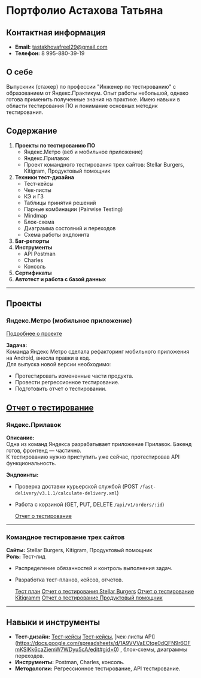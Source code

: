 
# Портфолио Астахова Татьяна

## Контактная информация
- **Email:** tastakhovafreel29@gmail.com
- **Телефон:** 8 995-880-39-19

## О себе
Выпускник (стажер) по профессии "Инженер по тестированию" с образованием от Яндекс.Практикум. 
Опыт работы небольшой, однако готова применить полученные знания на практике. 
Имею навыки в области тестирования ПО и понимание основных методик тестирования.

## Содержание
1. **Проекты по тестированию ПО**
    - Яндекс.Метро (веб и мобильное приложение)
    - Яндекс.Прилавок
    - Проект командного тестирования трех сайтов: Stellar Burgers, Kitigram, Продуктовый помощник
2. **Техники тест-дизайна**
    - Тест-кейсы
    - Чек-листы
    - КЭ и ГЗ
    - Таблицы принятия решений
    - Парные комбинации (Pairwise Testing)
    - Mindmap
    - Блок-схема
    - Диаграмма состояний и переходов
    - Схема работы эндпоинта
3. **Баг-репорты**
4. **Инструменты**
    - API Postman
    - Charles
    - Консоль
5. **Сертификаты**
6. **Автотест и работа с базой данных**

---

## Проекты

### Яндекс.Метро (мобильное приложение)
[Подробнее о проекте](https://yandex.ru/metro/moscow?scheme_id=sc34974011)

**Задача:**  
Команда Яндекс Метро сделала рефакторинг мобильного приложения на Android, внесла правки в код.  
Для выпуска новой версии необходимо:
- Протестировать измененные части продукта.
- Провести регрессионное тестирование.
- Подготовить отчет о тестировании.

[Отчет о тестирование](https://docs.google.com/document/d/1bDthY25zjpCf6SNNiP-FM-udMgAq0R-lGfK7NAPKOTg/edit?usp=sharing)
---

### Яндекс.Прилавок
**Описание:**  
Одна из команд Яндекса разрабатывает приложение Прилавок. Бэкенд готов, фронтенд — частично.  
К тестированию нужно приступить уже сейчас, протестировав API функциональность.

**Эндпоинты:**
- Проверка доставки курьерской службой (POST `/fast-delivery/v3.1.1/calculate-delivery.xml`)
- Работа с корзиной (GET, PUT, DELETE `/api/v1/orders/:id`)

  [Отчет о тестирование](https://docs.google.com/document/d/1byz1aNmtGzKr4frYm17j0g5M4DbtCCKmg1T1H3yNwwg/edit?usp=sharing)

---

### Командное тестирование трех сайтов
**Сайты:** Stellar Burgers, Kitigram, Продуктовый помощник  
**Роль:** Тест-лид  
- Распределение обязанностей и контроль выполнения задач.
- Разработка тест-планов, кейсов, отчетов.

  [Тест план](https://disk.yandex.ru/edit/disk/disk%2F%D0%97%D0%B0%D0%B4%D0%B0%D1%87%D0%B8%20Stellar%20Burgers.docx?sk=y49d1de9a9673c36c10a0d93341d177ea)
  [Отчет о тестирования Stellar Burgers](https://disk.yandex.ru/edit/disk/disk%2F%D0%9E%D1%82%D1%87%D0%B5%D1%82%20%D0%BE%20%D1%82%D0%B5%D1%81%D1%82%D0%B8%D1%80%D0%BE%D0%B2%D0%B0%D0%BD%D0%B8%D0%B8%20Stellar%20Burgers%2C%204-%D1%8F%20%D0%BA%D0%BE%D0%BC%D0%B0%D0%BD%D0%B4%D0%B0%2C%2019-%D1%8F%20%D0%BA%D0%BE%D0%B3%D0%BE%D1%80%D1%82%D0%B0%20%E2%80%94%205-%D0%B8%CC%86%20%D1%81%D0%BF%D1%80%D0%B8%D0%BD%D1%82.%20%D0%98%D0%BD%D0%B6%D0%B5%D0%BD%D0%B5%D1%80%20%D0%BF%D0%BE%20%D1%82%D0%B5%D1%81%D1%82%D0%B8%D1%80%D0%BE%D0%B2%D0%B0%D0%BD%D0%B8%D1%8E%20%D0%BF%D0%BB%D1%8E%D1%81.docx?sk=y49d1de9a9673c36c10a0d93341d177ea)
  [Отчет о тестирование Kitigramm](https://disk.yandex.ru/edit/d/pK-a8sbV5tNYIWKGuK0d8CPegnqahzm72s0qoIz-cKg6eU5BeGVkU1hFQQ)
  [Отчет о тестирование Продуктовый помощник](https://disk.yandex.ru/edit/disk/disk%2F%D0%9F%D1%80%D0%BE%D0%B4%D1%83%D0%BA%D1%82%D0%BE%D0%B2%D1%8B%D0%B8%CC%86%20%D0%9F%D0%BE%D0%BC%D0%BE%D1%89%D0%BD%D0%B8%D0%BA%2C%204-%D1%8F%20%D0%BA%D0%BE%D0%BC%D0%B0%D0%BD%D0%B4%D0%B0%2C%2019-%D1%8F%20%D0%BA%D0%BE%D0%B3%D0%BE%D1%80%D1%82%D0%B0%20%E2%80%94%205-%D0%B8%CC%86%20%D1%81%D0%BF%D1%80%D0%B8%D0%BD%D1%82.%20%D0%98%D0%BD%D0%B6%D0%B5%D0%BD%D0%B5%D1%80%20%D0%BF%D0%BE%20%D1%82%D0%B5%D1%81%D1%82%D0%B8%D1%80%D0%BE%D0%B2%D0%B0%D0%BD%D0%B8%D1%8E%20%D0%BF%D0%BB%D1%8E%D1%81.docx?sk=y49d1de9a9673c36c10a0d93341d177ea)

---

## Навыки и инструменты
- **Тест-дизайн:** [Тест-кейсы](https://drive.google.com/file/d/1XRW0NLXjFNDQ6u3gPKdkQU-lxMKKIhd9/view?usp=drive_link) [Тест-кейсы](https://drive.google.com/file/d/1tazGH6BU7sfppfefbNCijkH7xRv7TR2w/view?usp=drive_link), ]чек-листы API](https://docs.google.com/spreadsheets/d/1A9VVVaECtqe0dQFN9r6OFmKSlKk6caZiemW7WDyu5cA/edit#gid=0) , блок-схемы, диаграммы переходов.
- **Инструменты:** Postman, Charles, консоль.
- **Методологии:** Регрессионное тестирование, API тестирование.

